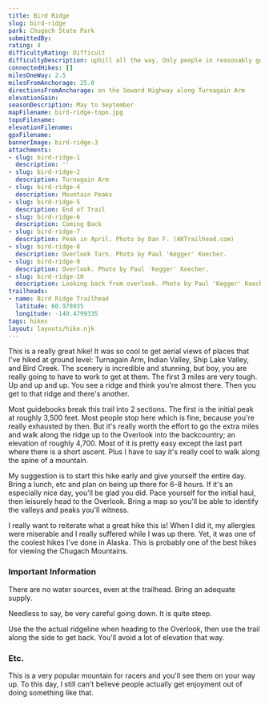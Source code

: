 ```yaml
---
title: Bird Ridge
slug: bird-ridge
park: Chugach State Park
submittedBy: 
rating: 4
difficultyRating: Difficult
difficultyDescription: uphill all the way. Only people in reasonably good shape should attempt this hike.
connectedHikes: []
milesOneWay: 2.5
milesFromAnchorage: 25.0
directionsFromAnchorage: on the Seward Highway along Turnagain Arm
elevationGain: 
seasonDescription: May to September
mapFilename: bird-ridge-topo.jpg
topoFilename: 
elevationFilename: 
gpxFilename: 
bannerImage: bird-ridge-3
attachments:
- slug: bird-ridge-1
  description: ''
- slug: bird-ridge-2
  description: Turnagain Arm
- slug: bird-ridge-4
  description: Mountain Peaks
- slug: bird-ridge-5
  description: End of Trail
- slug: bird-ridge-6
  description: Coming Back
- slug: bird-ridge-7
  description: Peak in April. Photo by Dan F. (AKTrailhead.com)
- slug: bird-ridge-8
  description: Overlook Tarn. Photo by Paul 'Kegger' Koecher.
- slug: bird-ridge-9
  description: Overlook. Photo by Paul 'Kegger' Koecher.
- slug: bird-ridge-10
  description: Looking back from overlook. Photo by Paul 'Kegger' Koecher.
trailheads:
- name: Bird Ridge Trailhead
  latitude: 60.978935
  longitude: -149.4799335
tags: hikes
layout: layouts/hike.njk
---
```

This is a really great hike! It was so cool to get aerial views of places that I've hiked at ground level: Turnagain Arm, Indian Valley, Ship Lake Valley, and Bird Creek. The scenery is incredible and stunning, but boy, you are really going to have to work to get at them. The first 3 miles are very tough. Up and up and up. You see a ridge and think you're almost there. Then you get to that ridge and there's another.

Most guidebooks break this trail into 2 sections. The first is the initial peak at roughly 3,500 feet. Most people stop here which is fine, because you're really exhausted by then. But it's really worth the effort to go the extra miles and walk along the ridge up to the Overlook into the backcountry; an elevation of roughly 4,700. Most of it is pretty easy except the last part where there is a short ascent. Plus I have to say it's really cool to walk along the spine of a mountain.

My suggestion is to start this hike early and give yourself the entire day. Bring a lunch, etc and plan on being up there for 6-8 hours. If it's an especially nice day, you'll be glad you did. Pace yourself for the initial haul, then leisurely head to the Overlook. Bring a map so you'll be able to identify the valleys and peaks you'll witness.

I really want to reiterate what a great hike this is! When I did it, my allergies were miserable and I really suffered while I was up there. Yet, it was one of the coolest hikes I've done in Alaska. This is probably one of the best hikes for viewing the Chugach Mountains.

### Important Information

There are no water sources, even at the trailhead. Bring an adequate supply.

Needless to say, be very careful going down. It is quite steep. 

Use the the actual ridgeline when heading to the Overlook, then use the trail along the side to get back. You'll avoid a lot of elevation that way.

### Etc.

This is a very popular mountain for racers and you'll see them on your way up. To this day, I still can't believe people actually get enjoyment out of doing something like that.